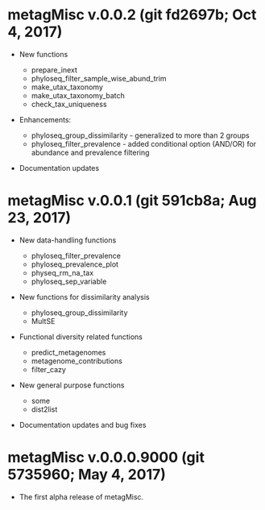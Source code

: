 
# metagMisc v.0.0.2 (git fd2697b; Oct 4, 2017)

- New functions
   * prepare_inext
   * phyloseq_filter_sample_wise_abund_trim
   * make_utax_taxonomy
   * make_utax_taxonomy_batch
   * check_tax_uniqueness

- Enhancements:
   * phyloseq_group_dissimilarity - generalized to more than 2 groups
   * phyloseq_filter_prevalence - added conditional option (AND/OR) for abundance and prevalence filtering

- Documentation updates


# metagMisc v.0.0.1 (git 591cb8a; Aug 23, 2017)

- New data-handling functions
   * phyloseq_filter_prevalence
   * phyloseq_prevalence_plot
   * physeq_rm_na_tax
   * phyloseq_sep_variable

- New functions for dissimilarity analysis
   * phyloseq_group_dissimilarity
   * MultSE

- Functional diversity related functions
   * predict_metagenomes
   * metagenome_contributions
   * filter_cazy

- New general purpose functions
   * some
   * dist2list

- Documentation updates and bug fixes


# metagMisc v.0.0.0.9000 (git 5735960; May 4, 2017)

- The first alpha release of metagMisc.
